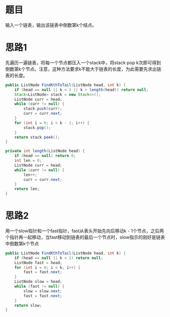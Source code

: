 # 题目

输入一个链表，输出该链表中倒数第k个结点。

# 思路1

先遍历一遍链表，将每一个节点都压入一个stack中，将stack pop k次即可得到倒数第k个节点。注意，这种方法要求k不能大于链表的长度，为此需要先求出链表的长度。

```java
public ListNode FindKthToTail(ListNode head, int k) {
    if (head == null || k < 1 || k > length(head)) return null;
    Stack<ListNode> stack = new Stack<>();
    ListNode curr = head;
    while (curr != null) {
        stack.push(curr);
        curr = curr.next;
    }
    for (int i = 0; i < k - 1; i++) {
        stack.pop();
    }
    return stack.peek();
}

private int length(ListNode head) {
    if (head == null) return 0;
    int len = 0;
    ListNode curr = head;
    while (curr != null) {
        len++;
        curr = curr.next;
    }
    return len;
}
```

# 思路2

用一个slow指针和一个fast指针，fast从表头开始先向后移动k - 1个节点，之后两个指针再一起移动，当fast移动到链表的最后一个节点时，slow指示的刚好是链表中倒数第k个节点

```java
public ListNode FindKthToTail(ListNode head, int k) {
    if (head == null || k < 1) return null;
    ListNode fast = head;
    for (int i = 0; i < k; i++) {
        fast = fast.next;
    }
    ListNode slow = head;
    while (fast != null) {
        slow = slow.next;
        fast = fast.next;
    }
    return slow;
}
```

